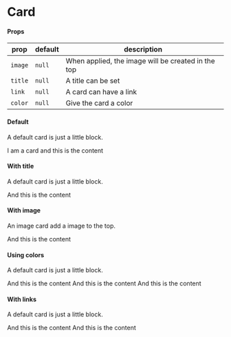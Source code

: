 # Card

<script>
export default {
    components: {
        Card : ()=>import('./Card'), 
        Row: ()=>import("../../grid/Row"), 
        Column: ()=>import("../../grid/Column")
    }
}
</script>

#### Props

| prop    | default | description                                        |
| ------- | ------- | -------------------------------------------------- |
| `image` | `null`  | When applied, the image will be created in the top |
| `title` | `null`  | A title can be set                                 |
| `link`  | `null`  | A card can have a link                             |
| `color` | `null`  | Give the card a color                              |


#### Default

A default card is just a little block.

<Example>
<Card>I am a card and this is the content</Card>

<template slot="code">

```html
<Card>I am a card and this is the content</Card>
```
</template>
</Example>

#### With title

A default card is just a little block.

<Example>
<Card title="I am card">And this is the content</Card>

<template slot="code">

```html
<Card title="I am card">And this is the content</Card>
```
</template>
</Example>


#### With image

An image card add a image to the top.

<Example>
<Card title="I am card" image="https://images.unsplash.com/photo-1582360863556-6ad64b4839ac?ixlib=rb-1.2.1&ixid=eyJhcHBfaWQiOjEyMDd9&auto=format&fit=crop&w=480&q=80">And this is the content</Card>

<template slot="code">

```html
<Card title="I am card" image="[image url]">And this is the content</Card>
```
</template>
</Example>

#### Using colors

A default card is just a little block.

<Example>
<Row gap="1">
<Column size="third">
<Card color="red" title="I am Red card" image="https://images.unsplash.com/photo-1513829596324-4bb2800c5efb?ixlib=rb-1.2.1&ixid=eyJhcHBfaWQiOjEyMDd9&auto=format&fit=crop&w=320&q=80">And this is the content</Card>
</Column>
<Column size="third">
<Card color="blue" title="I am Blue card" image="https://images.unsplash.com/photo-1520176501380-9a174bf7c783?ixlib=rb-1.2.1&ixid=eyJhcHBfaWQiOjEyMDd9&auto=format&fit=crop&w=320&q=80">And this is the content</Card>
</Column>
<Column size="third">
<Card color="green" title="I am Green card" image="https://images.unsplash.com/photo-1573952106639-694daec2b88a?ixlib=rb-1.2.1&auto=format&fit=crop&w=320&q=80">And this is the content</Card>
</Column>
</Row>

<template slot="code">

```html
<Card color="red" title="I am Red card" image="[image url]">And this is the content</Card>
<Card color="blue" title="I am Blue card" image="[image url]">And this is the content</Card>
<Card color="green" title="I am Green card" image="[image url]">And this is the content</Card>
```
</template>
</Example>

#### With links

A default card is just a little block.

<Example>
<Row gap="1">
<Column size="half">
<Card color="red" link="#" title="I am Red Linked card" image="https://images.unsplash.com/photo-1513829596324-4bb2800c5efb?ixlib=rb-1.2.1&ixid=eyJhcHBfaWQiOjEyMDd9&auto=format&fit=crop&w=320&q=80">And this is the content</Card>
</Column>
<Column size="half">
<Card  link="#" title="I am Linked card" image="https://images.unsplash.com/photo-1520176501380-9a174bf7c783?ixlib=rb-1.2.1&ixid=eyJhcHBfaWQiOjEyMDd9&auto=format&fit=crop&w=320&q=80">And this is the content</Card>
</Column>
</Row>
</Example>